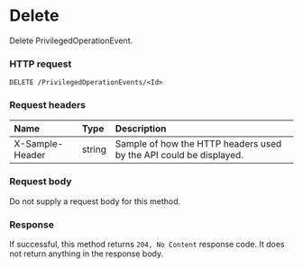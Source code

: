 # Delete

Delete PrivilegedOperationEvent.
### HTTP request
```http
DELETE /PrivilegedOperationEvents/<Id>

```
### Request headers
| Name       | Type | Description|
|:---------------|:--------|:----------|
| X-Sample-Header  | string  | Sample of how the HTTP headers used by the API could be displayed.|

### Request body
Do not supply a request body for this method.


### Response
If successful, this method returns `204, No Content` response code. It does not return anything in the response body.


<!-- uuid: 74f99ece-1c91-44dd-8453-75859d418e04
2015-10-12 23:35:02 UTC -->